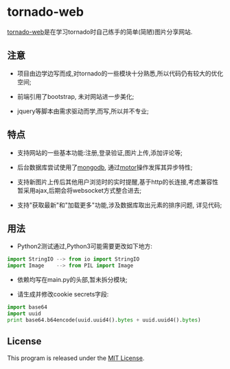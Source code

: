 tornado-web
===

[tornado-web](https://github.com/evolsnow/tornado-web)是在学习tornado时自己练手的简单(简陋)图片分享网站.

注意
---

* 项目由边学边写而成,对tornado的一些模块十分熟悉,所以代码仍有较大的优化空间;

* 前端引用了bootstrap, 未对网站进一步美化;

* jquery等脚本由需求驱动而学,而写,所以并不专业;

特点
---

* 支持网站的一些基本功能:注册,登录验证,图片上传,添加评论等;

* 后台数据库尝试使用了[mongodb](https://www.mongodb.org/), 通过[motor](https://motor.readthedocs.org/)操作发挥其异步特性;

* 支持新图片上传后其他用户浏览时的实时提醒,基于http的长连接,考虑兼容性暂采用ajax,后期会将websocket方式整合进去;

* 支持"获取最新"和"加载更多"功能,涉及数据库取出元素的排序问题, 详见代码;

用法
---

* Python2测试通过,Python3可能需要更改如下地方:
```python
import StringIO --> from io import StringIO
import Image    --> from PIL import Image
```
* 依赖均写在main.py的头部,暂未拆分模块;

* 请生成并修改cookie secrets字段:
```python
import base64
import uuid
print base64.b64encode(uuid.uuid4().bytes + uuid.uuid4().bytes)
```


License
---

This program is released under the [MIT License](http://www.opensource.org/licenses/MIT).
